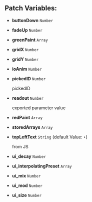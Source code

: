 ## Patch Variables:

* __buttonDown__ ```Number```
* __fadeUp__ ```Number```
* __greenPaint__ ```Array```
* __gridX__ ```Number```
* __gridY__ ```Number```
* __ioAnim__ ```Number```
* __pickedID__ ```Number```

  pickedID

* __readout__ ```Number```

  exported parameter value
  

* __redPaint__ ```Array```
* __storedArrays__ ```Array```
* __topLeftText__ ```String``` (default Value: `‣`)

  from JS

* __ui_decay__ ```Number```
* __ui_interpolatingPreset__ ```Array```
* __ui_mix__ ```Number```
* __ui_mod__ ```Number```
* __ui_size__ ```Number```


